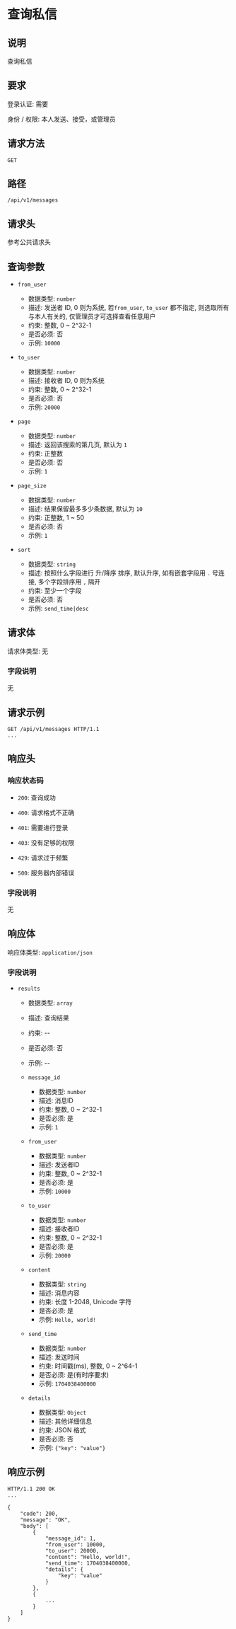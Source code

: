 # 查询私信

## 说明

查询私信

## 要求

登录认证: 需要

身份 / 权限: 本人发送、接受，或管理员

## 请求方法

`GET`

## 路径

`/api/v1/messages`

## 请求头

参考公共请求头

## 查询参数

- `from_user`
    - 数据类型: `number`
    - 描述: 发送者 ID, 0 则为系统, 若`from_user`, `to_user` 都不指定, 则选取所有与本人有关的, 仅管理员才可选择查看任意用户
    - 约束: 整数, 0 ~ 2^32-1
    - 是否必须: 否
    - 示例: `10000`

- `to_user`
    - 数据类型: `number`
    - 描述: 接收者 ID, 0 则为系统
    - 约束: 整数, 0 ~ 2^32-1
    - 是否必须: 否
    - 示例: `20000`

- `page`
    - 数据类型: `number`
    - 描述: 返回该搜索的第几页, 默认为 `1`
    - 约束: 正整数
    - 是否必须: 否
    - 示例: `1`

- `page_size`
    - 数据类型: `number`
    - 描述: 结果保留最多多少条数据, 默认为 `10`
    - 约束: 正整数, 1 ~ 50
    - 是否必须: 否
    - 示例: `1`

- `sort`
    - 数据类型: `string`
    - 描述: 按照什么字段进行 升/降序 排序, 默认升序, 如有嵌套字段用 `.` 号连接, 多个字段排序用 `,` 隔开
    - 约束: 至少一个字段
    - 是否必须: 否
    - 示例: `send_time|desc`

## 请求体

请求体类型: 无

### 字段说明

无

## 请求示例

```
GET /api/v1/messages HTTP/1.1
...
```

## 响应头

### 响应状态码

- `200`: 查询成功

- `400`: 请求格式不正确

- `401`: 需要进行登录

- `403`: 没有足够的权限

- `429`: 请求过于频繁

- `500`: 服务器内部错误

### 字段说明

无

## 响应体

响应体类型: `application/json`

### 字段说明

- `results`
    - 数据类型: `array`
    - 描述: 查询结果
    - 约束: --
    - 是否必须: 否
    - 示例: --

    - `message_id`
        - 数据类型: `number`
        - 描述: 消息ID
        - 约束: 整数, 0 ~ 2^32-1
        - 是否必须: 是
        - 示例: `1`

    - `from_user`
        - 数据类型: `number`
        - 描述: 发送者ID
        - 约束: 整数, 0 ~ 2^32-1
        - 是否必须: 是
        - 示例: `10000`

    - `to_user`
        - 数据类型: `number`
        - 描述: 接收者ID
        - 约束: 整数, 0 ~ 2^32-1
        - 是否必须: 是
        - 示例: `20000`

    - `content`
        - 数据类型: `string`
        - 描述: 消息内容
        - 约束: 长度 1-2048, Unicode 字符
        - 是否必须: 是
        - 示例: `Hello, world!`

    - `send_time`
        - 数据类型: `number`
        - 描述: 发送时间
        - 约束: 时间戳(ms), 整数, 0 ~ 2^64-1
        - 是否必须: 是(有时序要求)
        - 示例: `1704038400000`

    - `details`
        - 数据类型: `Object`
        - 描述: 其他详细信息
        - 约束: JSON 格式
        - 是否必须: 否
        - 示例: `{"key": "value"}`

## 响应示例

```
HTTP/1.1 200 OK
...

{
    "code": 200,
    "message": "OK",
    "body": [
        {
            "message_id": 1,
            "from_user": 10000,
            "to_user": 20000,
            "content": "Hello, world!",
            "send_time": 1704038400000,
            "details": {
                "key": "value"
            }
        },
        {
            ...
        }
    ]
}
```